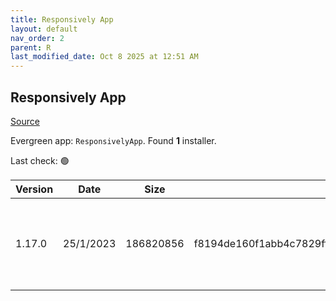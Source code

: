 ```yaml
---
title: Responsively App
layout: default
nav_order: 2
parent: R
last_modified_date: Oct 8 2025 at 12:51 AM
---
```


## Responsively App

[Source](https://responsively.app/)

Evergreen app: `ResponsivelyApp`. Found **1** installer.

Last check: 🟢

| Version | Date      | Size      | Sha256                                                           | Architecture | InstallerType | Type | URI                                                                                                                                                                                                                                                  |
| ------- | --------- | --------- | ---------------------------------------------------------------- | ------------ | ------------- | ---- | ---------------------------------------------------------------------------------------------------------------------------------------------------------------------------------------------------------------------------------------------------- |
| 1.17.0  | 25/1/2023 | 186820856 | f8194de160f1abb4c7829ff15ae15c2ca53fb1884797dc5d757f522a3c1215d2 | x86          | Default       | exe  | [https://github.com/responsively-org/responsively-app-releases/releases/download/v1.17.0/ResponsivelyApp-Setup-1.17.0.exe](https://github.com/responsively-org/responsively-app-releases/releases/download/v1.17.0/ResponsivelyApp-Setup-1.17.0.exe) |
